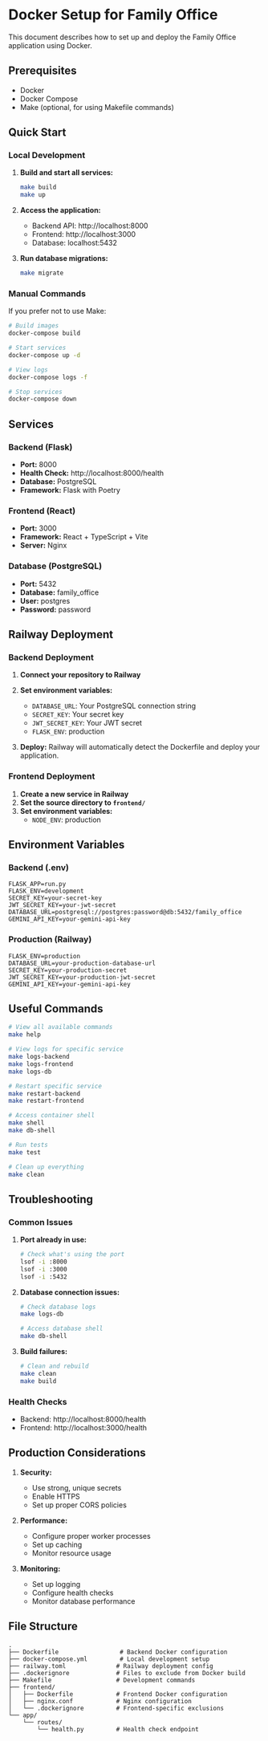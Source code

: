 # Docker Setup for Family Office

This document describes how to set up and deploy the Family Office application using Docker.

## Prerequisites

- Docker
- Docker Compose
- Make (optional, for using Makefile commands)

## Quick Start

### Local Development

1. **Build and start all services:**
   ```bash
   make build
   make up
   ```

2. **Access the application:**
   - Backend API: http://localhost:8000
   - Frontend: http://localhost:3000
   - Database: localhost:5432

3. **Run database migrations:**
   ```bash
   make migrate
   ```

### Manual Commands

If you prefer not to use Make:

```bash
# Build images
docker-compose build

# Start services
docker-compose up -d

# View logs
docker-compose logs -f

# Stop services
docker-compose down
```

## Services

### Backend (Flask)
- **Port:** 8000
- **Health Check:** http://localhost:8000/health
- **Database:** PostgreSQL
- **Framework:** Flask with Poetry

### Frontend (React)
- **Port:** 3000
- **Framework:** React + TypeScript + Vite
- **Server:** Nginx

### Database (PostgreSQL)
- **Port:** 5432
- **Database:** family_office
- **User:** postgres
- **Password:** password

## Railway Deployment

### Backend Deployment

1. **Connect your repository to Railway**
2. **Set environment variables:**
   - `DATABASE_URL`: Your PostgreSQL connection string
   - `SECRET_KEY`: Your secret key
   - `JWT_SECRET_KEY`: Your JWT secret
   - `FLASK_ENV`: production

3. **Deploy:**
   Railway will automatically detect the Dockerfile and deploy your application.

### Frontend Deployment

1. **Create a new service in Railway**
2. **Set the source directory to `frontend/`**
3. **Set environment variables:**
   - `NODE_ENV`: production

## Environment Variables

### Backend (.env)
```env
FLASK_APP=run.py
FLASK_ENV=development
SECRET_KEY=your-secret-key
JWT_SECRET_KEY=your-jwt-secret
DATABASE_URL=postgresql://postgres:password@db:5432/family_office
GEMINI_API_KEY=your-gemini-api-key
```

### Production (Railway)
```env
FLASK_ENV=production
DATABASE_URL=your-production-database-url
SECRET_KEY=your-production-secret
JWT_SECRET_KEY=your-production-jwt-secret
GEMINI_API_KEY=your-gemini-api-key
```

## Useful Commands

```bash
# View all available commands
make help

# View logs for specific service
make logs-backend
make logs-frontend
make logs-db

# Restart specific service
make restart-backend
make restart-frontend

# Access container shell
make shell
make db-shell

# Run tests
make test

# Clean up everything
make clean
```

## Troubleshooting

### Common Issues

1. **Port already in use:**
   ```bash
   # Check what's using the port
   lsof -i :8000
   lsof -i :3000
   lsof -i :5432
   ```

2. **Database connection issues:**
   ```bash
   # Check database logs
   make logs-db
   
   # Access database shell
   make db-shell
   ```

3. **Build failures:**
   ```bash
   # Clean and rebuild
   make clean
   make build
   ```

### Health Checks

- Backend: http://localhost:8000/health
- Frontend: http://localhost:3000/health

## Production Considerations

1. **Security:**
   - Use strong, unique secrets
   - Enable HTTPS
   - Set up proper CORS policies

2. **Performance:**
   - Configure proper worker processes
   - Set up caching
   - Monitor resource usage

3. **Monitoring:**
   - Set up logging
   - Configure health checks
   - Monitor database performance

## File Structure

```
.
├── Dockerfile                 # Backend Docker configuration
├── docker-compose.yml         # Local development setup
├── railway.toml              # Railway deployment config
├── .dockerignore             # Files to exclude from Docker build
├── Makefile                  # Development commands
├── frontend/
│   ├── Dockerfile            # Frontend Docker configuration
│   ├── nginx.conf            # Nginx configuration
│   └── .dockerignore         # Frontend-specific exclusions
└── app/
    └── routes/
        └── health.py         # Health check endpoint
``` 